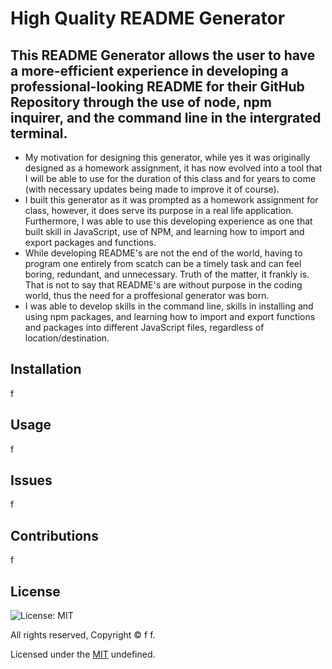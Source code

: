   # High Quality README Generator

  ## This README Generator allows the user to have a more-efficient experience in developing a professional-looking README for their GitHub Repository through the use of node, npm inquirer, and the command line in the intergrated terminal. 

  - My motivation for designing this generator, while yes it was originally designed as a homework assignment, it has now evolved into a tool that I will be able to use for the duration of this class and for years to come (with necessary updates being made to improve it of course). 
  - I built this generator as it was prompted as a homework assignment for class, however, it does serve its purpose in a real life application. Furthermore, I was able to use this developing experience as one that built skill in JavaScript, use of NPM, and learning how to import and export packages and functions. 
  - While developing README's are not the end of the world, having to program one entirely from scatch can be a timely task and can feel boring, redundant, and unnecessary. Truth of the matter, it frankly is. That is not to say that README's are without purpose in the coding world, thus the need for a proffesional generator was born. 
  - I was able to develop skills in the command line, skills in installing and using npm packages, and learning how to import and export functions and packages into different JavaScript files, regardless of location/destination. 

  
  
  ## Installation
  f

  ## Usage
  f

  ## Issues
  f

  ## Contributions
  f

  ## License

  ![License: MIT](https://img.shields.io/badge/License-MIT-yellow.svg)

  All rights reserved, Copyright © f f.

  Licensed under the [MIT](https://opensource.org/licenses/MIT) undefined.
